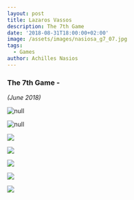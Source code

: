 ```yaml
---
layout: post
title: Lazaros Vassos
description: The 7th Game
date: '2018-08-31T18:00:00+02:00'
image: /assets/images/nasiosa_g7_07.jpg
tags:
  - Games
author: Achilles Nasios
---
```

### The 7th Game -

_(June 2018)_

![null](/assets/images/vassos_g7_01.jpg)

![null](/assets/images/vassos_g7_02.jpg)

![](/assets/images/vassos_g7_03.jpg)

![](/assets/images/vassos_g7_04.jpg)

![](/assets/images/vassos_g7_05.jpg)

![](/assets/images/vassos_g7_06.jpg)

![](/assets/images/vassos_g7_07.jpg)
